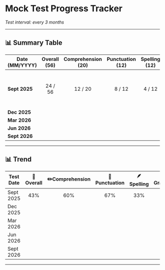 # Mock Test Progress Tracker

_Test interval: every 3 months_

---

## 📊 Summary Table

| Date (MM/YYYY) | Overall (56) | Comprehension (20) | Punctuation (12) | Spelling (12) | Grammar (12) | Notes | Test |
|----------------|:-------------:|:------------------:|:----------------:|:--------------:|:-------------:|:------|:---------|
| **Sept 2025** | 24 / 56 | 12 / 20 | 8 / 12 | 4 / 12 | 0 / 12 | First full mock. Grammar unfinished due to time. | GL Assessment Pack 1 |
| **Dec 2025** |  |  |  |  |  |  |
| **Mar 2026** |  |  |  |  |  |  |
| **Jun 2026** |  |  |  |  |  |  |
| **Sept 2026** |  |  |  |  |  |  |

---

## 📊 Trend 

| Test Date |🧠 Overall |✏️Comprehension |📘Punctuation |🪶Spelling |🧩Grammar |
|------------|:----------:|:---------------:|:-------------:|:-----------:|:----------:|
| Sept 2025 | 43% | 60% | 67% | 33% | 0% |
| Dec 2025 |  |  |  |  |  |
| Mar 2026 |  |  |  |  |  |
| Jun 2026 |  |  |  |  |  |
| Sept 2026 |  |  |  |  |  |


---


